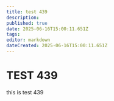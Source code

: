 ```yaml
---
title: test 439
description: 
published: true
date: 2025-06-16T15:00:11.651Z
tags: 
editor: markdown
dateCreated: 2025-06-16T15:00:11.651Z
---
```


# TEST 439
this is test 439

